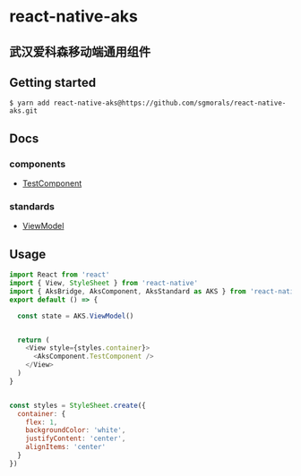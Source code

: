 
# react-native-aks

## 武汉爱科森移动端通用组件
## Getting started

`$ yarn add react-native-aks@https://github.com/sgmorals/react-native-aks.git`

## Docs
### components
* [TestComponent]()


### standards
* [ViewModel]()



## Usage
```javascript
import React from 'react'
import { View, StyleSheet } from 'react-native'
import { AksBridge, AksComponent, AksStandard as AKS } from 'react-native-aks'
export default () => {

  const state = AKS.ViewModel()


  return (
    <View style={styles.container}>
      <AksComponent.TestComponent />
    </View>
  )
}


const styles = StyleSheet.create({
  container: {
    flex: 1,
    backgroundColor: 'white',
    justifyContent: 'center',
    alignItems: 'center'
  }
})
```
  